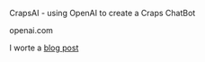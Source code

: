 CrapsAI - using OpenAI to create a Craps ChatBot

openai.com

I worte a [blog post](https://mikepland.com/chatgpt/2023/03/26/Building-A-Craps-AI/)
